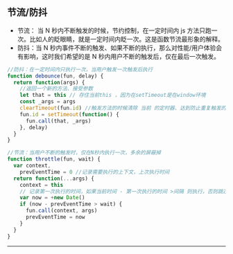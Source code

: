 ## 节流/防抖

- 节流： 当 N 秒内不断触发的时候，节约控制，在一定时间内 js 方法只跑一次。比如人的眨眼睛，就是一定时间内眨一次。这是函数节流最形象的解释。
- 防抖：当 N 秒内事件不断的触发、如果不断的执行，那么对性能/用户体验会有影响，这时我们希望的是 N 秒内用户不断的触发后，仅在最后一次触发。

```javascript
//防抖：在一定时间内只执行一次，当用户触发一次触发后执行
function debounce(fun, delay) {
  return function(args) {
    //返回一个新的方法、接受参数
    let that = this // 存住当前this ，因为在setTimeout是在window环境
    const _args = args
    clearTimeout(fun.id) //触发方法的时候清除 当前 的定时器、达到防止重复触发的功能
    fun.id = setTimeout(function() {
      fun.call(that, _args)
    }, delay)
  }
}

//节流：当用户不断的触发时，仅在N秒内执行一次，多余的屏蔽掉
function throttle(fun, wait) {
  var context,
    prevEventTime = 0 //记录需要执行的上下文，上次执行时间
  return function(...args) {
    context = this
    // 记录第一次执行的时间，如果当前时间 - 第一次执行的时间 >间隔 则执行，否则跳过
    var now = +new Date()
    if (now - prevEventTime > wait) {
      fun.call(context, args)
      prevEventTime = now
    }
  }
}
```

---
